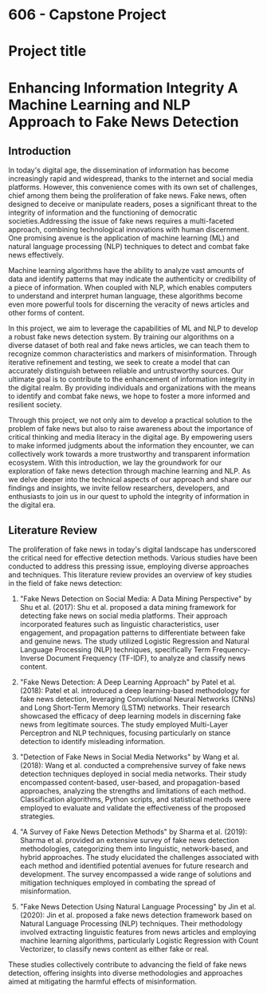# 606 - Capstone Project 

# Project title 

# Enhancing Information Integrity A Machine Learning and NLP Approach to Fake News Detection

## Introduction
In today's digital age, the dissemination of information has become increasingly rapid and widespread, thanks to the internet and social media platforms. However, this convenience comes with its own set of challenges, chief among them being the proliferation of fake news. Fake news, often designed to deceive or manipulate readers, poses a significant threat to the integrity of information and the functioning of democratic societies.Addressing the issue of fake news requires a multi-faceted approach, combining technological innovations with human discernment. One promising avenue is the application of machine learning (ML) and natural language processing (NLP) techniques to detect and combat fake news effectively.

Machine learning algorithms have the ability to analyze vast amounts of data and identify patterns that may indicate the authenticity or credibility of a piece of information. When coupled with NLP, which enables computers to understand and interpret human language, these algorithms become even more powerful tools for discerning the veracity of news articles and other forms of content.

In this project, we aim to leverage the capabilities of ML and NLP to develop a robust fake news detection system. By training our algorithms on a diverse dataset of both real and fake news articles, we can teach them to recognize common characteristics and markers of misinformation. Through iterative refinement and testing, we seek to create a model that can accurately distinguish between reliable and untrustworthy sources. Our ultimate goal is to contribute to the enhancement of information integrity in the digital realm. By providing individuals and organizations with the means to identify and combat fake news, we hope to foster a more informed and resilient society.

Through this project, we not only aim to develop a practical solution to the problem of fake news but also to raise awareness about the importance of critical thinking and media literacy in the digital age. By empowering users to make informed judgments about the information they encounter, we can collectively work towards a more trustworthy and transparent information ecosystem. With this introduction, we lay the groundwork for our exploration of fake news detection through machine learning and NLP. As we delve deeper into the technical aspects of our approach and share our findings and insights, we invite fellow researchers, developers, and enthusiasts to join us in our quest to uphold the integrity of information in the digital era.

## Literature Review

The proliferation of fake news in today's digital landscape has underscored the critical need for effective detection methods. Various studies have been conducted to address this pressing issue, employing diverse approaches and techniques. This literature review provides an overview of key studies in the field of fake news detection:

1. "Fake News Detection on Social Media: A Data Mining Perspective" by Shu et al. (2017):
Shu et al. proposed a data mining framework for detecting fake news on social media platforms. Their approach incorporated features such as linguistic characteristics, user engagement, and propagation patterns to differentiate between fake and genuine news. The study utilized Logistic Regression and Natural Language Processing (NLP) techniques, specifically Term Frequency-Inverse Document Frequency (TF-IDF), to analyze and classify news content.

2. "Fake News Detection: A Deep Learning Approach" by Patel et al. (2018):
Patel et al. introduced a deep learning-based methodology for fake news detection, leveraging Convolutional Neural Networks (CNNs) and Long Short-Term Memory (LSTM) networks. Their research showcased the efficacy of deep learning models in discerning fake news from legitimate sources. The study employed Multi-Layer Perceptron and NLP techniques, focusing particularly on stance detection to identify misleading information.

3. "Detection of Fake News in Social Media Networks" by Wang et al. (2018):
Wang et al. conducted a comprehensive survey of fake news detection techniques deployed in social media networks. Their study encompassed content-based, user-based, and propagation-based approaches, analyzing the strengths and limitations of each method. Classification algorithms, Python scripts, and statistical methods were employed to evaluate and validate the effectiveness of the proposed strategies.

4. "A Survey of Fake News Detection Methods" by Sharma et al. (2019):
Sharma et al. provided an extensive survey of fake news detection methodologies, categorizing them into linguistic, network-based, and hybrid approaches. The study elucidated the challenges associated with each method and identified potential avenues for future research and development. The survey encompassed a wide range of solutions and mitigation techniques employed in combating the spread of misinformation.

5. "Fake News Detection Using Natural Language Processing" by Jin et al. (2020):
Jin et al. proposed a fake news detection framework based on Natural Language Processing (NLP) techniques. Their methodology involved extracting linguistic features from news articles and employing machine learning algorithms, particularly Logistic Regression with Count Vectorizer, to classify news content as either fake or real.

These studies collectively contribute to advancing the field of fake news detection, offering insights into diverse methodologies and approaches aimed at mitigating the harmful effects of misinformation.
